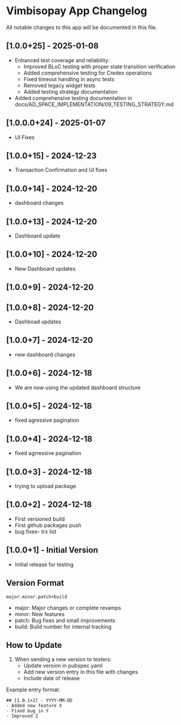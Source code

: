 # Vimbisopay App Changelog

All notable changes to this app will be documented in this file.

## [1.0.0+25] - 2025-01-08
- Enhanced test coverage and reliability:
  - Improved BLoC testing with proper state transition verification
  - Added comprehensive testing for Credex operations
  - Fixed timeout handling in async tests
  - Removed legacy widget tests
  - Added testing strategy documentation
- Added comprehensive testing documentation in docs/AD_SPACE_IMPLEMENTATION/09_TESTING_STRATEGY.md

## [1.0.0.0+24] - 2025-01-07
- UI Fixes

## [1.0.0+15] - 2024-12-23
- Transaction Confirmation and UI fixes

## [1.0.0+14] - 2024-12-20
- dashboard changes

## [1.0.0+13] - 2024-12-20
- Dashboard update

## [1.0.0+10] - 2024-12-20
- New Dashboard updates

## [1.0.0+9] - 2024-12-20

## [1.0.0+8] - 2024-12-20
- Dashboad updates

## [1.0.0+7] - 2024-12-20
- new dashboard changes

## [1.0.0+6] - 2024-12-18
- We are now using the updated dashboard structure 

## [1.0.0+5] - 2024-12-18
- fixed agressive pagination

## [1.0.0+4] - 2024-12-18
- fixed agrressive pagination

## [1.0.0+3] - 2024-12-18
- trying to upload package

## [1.0.0+2] - 2024-12-18
- First versioned build
- First github packages push
- bug fixes- trx list

## [1.0.0+1] - Initial Version
- Initial release for testing

## Version Format
`major.minor.patch+build`
- major: Major changes or complete revamps
- minor: New features
- patch: Bug fixes and small improvements
- build: Build number for internal tracking

## How to Update
1. When sending a new version to testers:
   - Update version in pubspec.yaml
   - Add new version entry in this file with changes
   - Include date of release

Example entry format:
```
## [1.0.1+2] - YYYY-MM-DD
- Added new feature X
- Fixed bug in Y
- Improved Z
